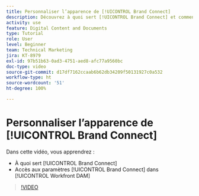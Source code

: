 ```yaml
---
title: Personnaliser l’apparence de [!UICONTROL Brand Connect]
description: Découvrez à quoi sert [!UICONTROL Brand Connect] et comment accéder aux paramètres [!UICONTROL Brand Connect] dans [!UICONTROL Workfront DAM].
activity: use
feature: Digital Content and Documents
type: Tutorial
role: User
level: Beginner
team: Technical Marketing
jira: KT-8979
exl-id: 97b51b63-0ad3-4751-aed8-afc77a9560bc
doc-type: video
source-git-commit: d17df7162ccaab6b62db34209f50131927c0a532
workflow-type: ht
source-wordcount: '51'
ht-degree: 100%

---
```


# Personnaliser l’apparence de [!UICONTROL Brand Connect]

Dans cette vidéo, vous apprendrez :

* À quoi sert [!UICONTROL Brand Connect]
* Accès aux paramètres [!UICONTROL Brand Connect] dans [!UICONTROL Workfront DAM]

>[!VIDEO](https://video.tv.adobe.com/v/335241/?quality=12&learn=on&enablevpops)
